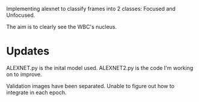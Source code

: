 Implementing alexnet to classify frames into 2 classes: Focused and Unfocused.

The aim is to clearly see the WBC's nucleus.

# Updates
ALEXNET.py is the inital model used. ALEXNET2.py is the code I'm working on to improve.

Validation images have been separated. Unable to figure out how to integrate in each epoch.
